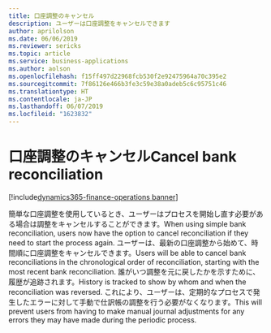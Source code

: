 ```yaml
---
title: 口座調整のキャンセル
description: ユーザーは口座調整をキャンセルできます
author: aprilolson
ms.date: 06/06/2019
ms.reviewer: sericks
ms.topic: article
ms.service: business-applications
ms.author: aolson
ms.openlocfilehash: f15ff497d22968fcb530f2e92475964a70c395e2
ms.sourcegitcommit: 7f86126e466b3fe3c59e38a0adeb5c6c95751c46
ms.translationtype: HT
ms.contentlocale: ja-JP
ms.lasthandoff: 06/07/2019
ms.locfileid: "1623832"
---
```

# <a name="cancel-bank-reconciliation"></a><span data-ttu-id="90212-103">口座調整のキャンセル</span><span class="sxs-lookup"><span data-stu-id="90212-103">Cancel bank reconciliation</span></span>
[!include[dynamics365-finance-operations banner](../includes/dynamics365-finance-operations.md)]


<span data-ttu-id="90212-104">簡単な口座調整を使用しているとき、ユーザーはプロセスを開始し直す必要がある場合は調整をキャンセルすることができます。</span><span class="sxs-lookup"><span data-stu-id="90212-104">When using simple bank reconciliation, users now have the option to cancel reconciliation if they need to start the process again.</span></span> <span data-ttu-id="90212-105">ユーザーは、最新の口座調整から始めて、時間順に口座調整をキャンセルできます。</span><span class="sxs-lookup"><span data-stu-id="90212-105">Users will be able to cancel bank reconciliations in the chronological order of reconciliation, starting with the most recent bank reconciliation.</span></span> <span data-ttu-id="90212-106">誰がいつ調整を元に戻したかを示すために、履歴が追跡されます。</span><span class="sxs-lookup"><span data-stu-id="90212-106">History is tracked to show by whom and when the reconciliation was reversed.</span></span> <span data-ttu-id="90212-107">これにより、ユーザーは、定期的なプロセスで発生したエラーに対して手動で仕訳帳の調整を行う必要がなくなります。</span><span class="sxs-lookup"><span data-stu-id="90212-107">This will prevent users from having to make manual journal adjustments for any errors they may have made during the periodic process.</span></span>
